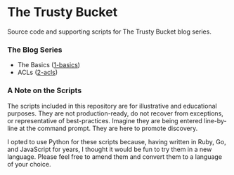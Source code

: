# The Trusty Bucket

Source code and supporting scripts for The Trusty Bucket blog series.

### The Blog Series

- The Basics ([1-basics](/1-basics))
- ACLs ([2-acls](/2-acls))

### A Note on the Scripts

The scripts included in this repository are for illustrative and educational purposes. They are not production-ready, do not recover from exceptions, or representative of best-practices. Imagine they are being entered line-by-line at the command prompt. They are here to promote discovery.

I opted to use Python for these scripts because, having written in Ruby, Go, and JavaScript for years, I thought it would be fun to try them in a new language. Please feel free to amend them and convert them to a language of your choice.